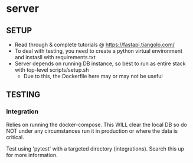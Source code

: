 # server

## SETUP 

- Read through & complete tutorials @ https://fastapi.tiangolo.com/
- To deal with testing, you need to create a python virtual environment and instasll with requirements.txt
- Server depends on running DB instance, so best to run as entire stack with top-level scripts/setup.sh 
    - Due to this, the Dockerfile here may or may not be useful 
  
## TESTING

### Integration

Relies on running the docker-compose.
This WILL clear the local DB so do NOT under any circumstances run it in production or where the data is critical.

Test using 'pytest' with a targeted directory (integrations). Search this up for more information.
